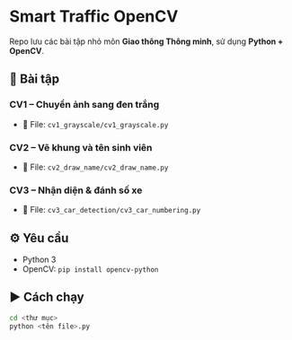 #  Smart Traffic OpenCV

Repo lưu các bài tập nhỏ môn **Giao thông Thông minh**, sử dụng **Python + OpenCV**.

## 📘 Bài tập

### CV1 – Chuyển ảnh sang đen trắng
- 📄 File: `cv1_grayscale/cv1_grayscale.py`

### CV2 – Vẽ khung và tên sinh viên
- 📄 File: `cv2_draw_name/cv2_draw_name.py`

### CV3 – Nhận diện & đánh số xe
- 📄 File: `cv3_car_detection/cv3_car_numbering.py`

## ⚙️ Yêu cầu
- Python 3
- OpenCV: `pip install opencv-python`

## ▶️ Cách chạy

```bash
cd <thư mục>
python <tên file>.py
